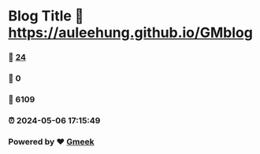# Blog Title :link: https://auleehung.github.io/GMblog 
### :page_facing_up: [24](https://auleehung.github.io/GMblog/tag.html) 
### :speech_balloon: 0 
### :hibiscus: 6109 
### :alarm_clock: 2024-05-06 17:15:49 
### Powered by :heart: [Gmeek](https://github.com/Meekdai/Gmeek)
